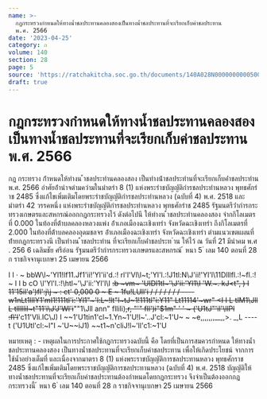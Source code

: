 ```yaml
---
name: >-
  กฎกระทรวงกำหนดให้ทางน้ำชลประทานคลองสองเป็นทางน้ำชลประทานที่จะเรียกเก็บค่าชลประทาน
  พ.ศ. 2566
date: '2023-04-25'
category: ก
volume: 140
section: 28
page: 5
source: 'https://ratchakitcha.soc.go.th/documents/140A028N0000000000500.pdf'
draft: true
---
```


# กฎกระทรวงกำหนดให้ทางน้ำชลประทานคลองสองเป็นทางน้ำชลประทานที่จะเรียกเก็บค่าชลประทาน พ.ศ. 2566

กฎ กระทรวง ก้ําหนดให้ทํางน ้ําชลประทํานคลองสอง เป็นทํางน้ําชลประทํานที่จะเรียกเก็บค่ําชลประทําน พ.ศ. 2566 อําศัยอ้ํานําจตํามควํามในมําตรํา 8 (1) แห่งพระรําชบัญญัติกํารชลประทํานหลวง พุทธศักรําช 2485 ซึ่งแก้ไขเพิ่มเติมโดยพระรําชบัญญัติกํารชลประทํานหลวง (ฉบับที่ 4) พ.ศ. 2518 และมําตรํา 42 วรรคหนึ่ง แห่งพระรําชบัญญัติกํารชลประทํานหลวง พุทธศักรําช 2485 รัฐมนตรีว่ํากํารกระทรวงเกษตรและสหกรณ์ออกกฎกระทรวงไว้ ดังต่อไปนี ให้ทํางน ้ําชลประทํานคลองสอง จํากกิโลเมตรที่ 0.000 ในท้องที่ต้ําบลคลองหลวงแพ่ง อ้ําเภอเมืองฉะเชิงเทรํา จังหวัดฉะเชิงเทรํา ถึงกิโลเมตรที่ 2.000 ในท้องที่ต้ําบลคลองอุดมชลจร อ้ําเภอเมืองฉะเชิงเทรํา จังหวัดฉะเชิงเทรํา ตํามแนวเขตแผนที่ท้ํายกฎกระทรวงนี เป็นทํางน ้ําชลประทําน ที่จะเรียกเก็บค่ําชลประท ําน ให้ไว้ ณ วันที่ 21 มีนําคม พ.ศ . 256 6 เฉลิมชัย ศรีอ่อน รัฐมนตรีว่ํากํารกระทรวงเกษตรและสหกรณ์ ้ หนา 5 ่ เลม 140 ตอนที่ 28 ก ราชกิจจานุเบกษา 25 เมษายน 2566

I I · ~ bbW\l~'Yl1!lf11.Jf1'ii!'Yl'ii'd.:! rl'l'Vl\l~t;'Yl'l.:!J1tl:N\J'ii!'Yl'l\11Dlllfl.:!~fl.:! ~ I I b cO \l'Yl'l.:!\htl~'\J'ii:'Yl'l\I ~~:b ~vm~ 'UIDl1tl~'\J'ii:'Yl1\I 'W.~. kJ<t"\, \) I 11'15il'a')fl':j\j ~ : ct' 0,000 0 ~ E ~ 1fu!LUll'i / / / / / / / ---- w1nLt1lllY1'mI1!111tl'i:'Yl1"~'l:L~!lt"l~tJ~1!111tl"i:Y11" Lt11114'~wr" <I I L tlM1\Jll L tlllllil~t"11'i\J'J'Wl'i~~""1\Jll ann" fllili)~~,r, "'" fll')i"$1m" ' ' ~ ('U1tJ"'il'\llPl :fl'l~~'c11'Vli.IC\J) I ~~1'U1tin1'cl~1.Yn~1'U!l~'\..J'cl:~1'U~ ~ ~e,,,,,,,__,,>. _,L ---- t ('U1Utl'cl:~l"I ~'U~~iJ1) ~~t1~n'cliJ!l~'ll'c1:~1'U

หมายเหตุ : - เหตุผลในการประกาศใช้กฎกระทรวงฉบับนี้ คือ โดยที่เป็นการสมควรกำหนด ให้ทางน้ำชลประทานคลองสอง เป็นทางน้ำชลประทานที่จะเรียกเก็บค่าชลประทาน เพื่อให้เกิดประโยชน์ จากการใช้น้ำอย่างเต็มที่ และเนื่องจากมาตรา 8 (1) แห่งพระราชบัญญัติการชลประทานหลวง พุทธศักราช 2485 ซึ่งแก้ไขเพิ่มเติมโดยพระราชบัญญัติการชลประทานหลวง (ฉบับที่ 4) พ.ศ. 2518 บัญญัติให้ทางน้ำชลประทานที่จะเรียกเก็บค่าชลประทานต้องกำหนดโดยกฎกระทรวง จึงจำเป็นต้องออกกฎกระทรวงนี้ ้ หนา 6 ่ เลม 140 ตอนที่ 28 ก ราชกิจจานุเบกษา 25 เมษายน 2566

